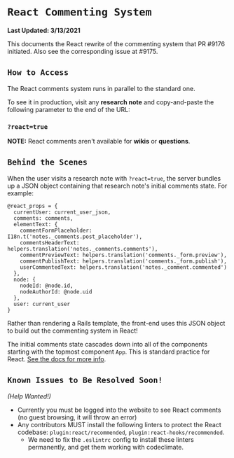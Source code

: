 # `React Commenting System`

**Last Updated: 3/13/2021**

This documents the React rewrite of the commenting system that PR #9176 initiated. Also see the corresponding issue at #9175.

## `How to Access`

The React comments system runs in parallel to the standard one.

To see it in production, visit any **research note** and copy-and-paste the following parameter to the end of the URL:

### `?react=true`

**NOTE:** React comments aren't available for **wikis** or **questions**.

## `Behind the Scenes`

When the user visits a research note with `?react=true`, the server bundles up a JSON object containing that research note's initial comments state. For example:

```
@react_props = {
  currentUser: current_user_json,
  comments: comments,
  elementText: {
    commentFormPlaceholder: I18n.t('notes._comments.post_placeholder'),
    commentsHeaderText: helpers.translation('notes._comments.comments'),
    commentPreviewText: helpers.translation('comments._form.preview'),
    commentPublishText: helpers.translation('comments._form.publish'),
    userCommentedText: helpers.translation('notes._comment.commented')
  },
  node: {
    nodeId: @node.id,
    nodeAuthorId: @node.uid
  },
  user: current_user
}
```

Rather than rendering a Rails template, the front-end uses this JSON object to build out the commenting system in React!

The initial comments state cascades down into all of the components starting with the topmost component `App`. This is standard practice for React. [See the docs for more info](https://reactjs.org/docs/getting-started.html).

## `Known Issues to Be Resolved Soon!`

_(Help Wanted!)_

- Currently you must be logged into the website to see React comments (no guest browsing, it will throw an error)
- Any contributors MUST install the following linters to protect the React codebase: `plugin:react/recommended`, `plugin:react-hooks/recommended`.
  - We need to fix the `.eslintrc` config to install these linters permanently, and get them working with codeclimate.